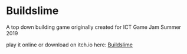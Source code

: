 
# Buildslime
A top down building game originally created for ICT Game Jam Summer 2019

play it online or download on itch.io here: [Buildslime](https://felixnemis.itch.io/buildslime)

